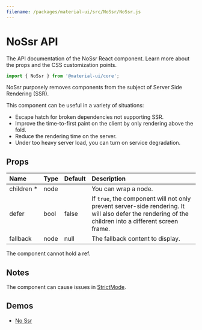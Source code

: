 ```yaml
---
filename: /packages/material-ui/src/NoSsr/NoSsr.js
---
```


<!--- This documentation is automatically generated, do not try to edit it. -->

# NoSsr API

<p class="description">The API documentation of the NoSsr React component. Learn more about the props and the CSS customization points.</p>

```js
import { NoSsr } from '@material-ui/core';
```

NoSsr purposely removes components from the subject of Server Side Rendering (SSR).

This component can be useful in a variety of situations:
- Escape hatch for broken dependencies not supporting SSR.
- Improve the time-to-first paint on the client by only rendering above the fold.
- Reduce the rendering time on the server.
- Under too heavy server load, you can turn on service degradation.

## Props

| Name | Type | Default | Description |
|:-----|:-----|:--------|:------------|
| <span class="prop-name required">children&nbsp;*</span> | <span class="prop-type">node</span> |  | You can wrap a node. |
| <span class="prop-name">defer</span> | <span class="prop-type">bool</span> | <span class="prop-default">false</span> | If `true`, the component will not only prevent server-side rendering. It will also defer the rendering of the children into a different screen frame. |
| <span class="prop-name">fallback</span> | <span class="prop-type">node</span> | <span class="prop-default">null</span> | The fallback content to display. |

The component cannot hold a ref.


## Notes

The component can cause issues in [StrictMode](https://reactjs.org/docs/strict-mode.html).

## Demos

- [No Ssr](/components/no-ssr/)

